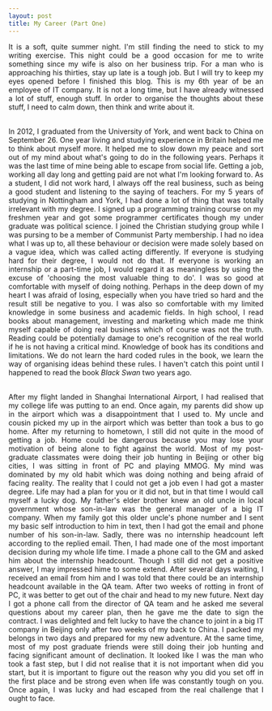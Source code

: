 ```yaml
---
layout: post
title: My Career (Part One)
---
```

<div style="text-align: justify">It is a soft, quite summer night. I'm still finding the need to stick to my writing exercise. This night could be a good occasion for me to write something since my wife is also on her business trip. For a man who is approaching his thirties, stay up late is a tough job. But I will try to keep my eyes opened before I finished this blog. This is my 6th year of be an employee of IT company. It is not a long time, but I have already witnessed a lot of stuff, enough stuff. In order to organise the thoughts about these stuff, I need to calm down, then think and write about it. <br/><br/>

In 2012, I graduated from the University of York, and went back to China on September 26. One year living and studying experience in Britain helped me to think about myself more. It helped me to slow down my peace and sort out of my mind about what's going to do in the following years. Perhaps it was the last time of mine being able to escape from social life. Getting a job, working all day long and getting paid are not what I'm looking forward to. As a student, I did not work hard, I always off the real business, such as being a good student and listening to the saying of teachers. For my 5 years of studying in Nottingham and York, I had done a lot of thing that was totally irrelevant with my degree. I signed up a programming training course on my freshmen year and got some programmer certificates though my under graduate was political science. I joined the Christian studying group while I was pursing to be a member of Communist Party membership. I had no idea what I was up to, all these behaviour or decision were made solely based on a vague idea, which was called acting differently. If everyone is studying hard for their degree, I would not do that. If everyone is working an internship or a part-time job, I would regard it as meaningless by using the excuse of 'choosing the most valuable thing to do'. I was so good at comfortable with myself of doing nothing. Perhaps in the deep down of my heart I was afraid of losing, especially when you have tried so hard and the result still be negative to you. I was also so comfortable with my limited knowledge in some business and academic fields. In high school, I read books about management, investing and marketing which made me think myself capable of doing real business which of course was not the truth. Reading could be potentially damage to one's recognition of the real world if he is not having a critical mind. Knowledge of book has its conditions and limitations. We do not learn the hard coded rules in the book, we learn the way of organising ideas behind these rules. I haven't catch this point until I happened to read the book *Black Swan* two years ago. <br/><br/>

After my flight landed in Shanghai International Airport, I had realised that my college life was putting to an end. Once again, my parents did show up in the airport which was a disappointment that I used to. My uncle and cousin picked my up in the airport which was better than took a bus to go home. After my returning to hometown, I still did not quite in the mood of getting a job. Home could be dangerous because you may lose your motivation of being alone to fight against the world. Most of my post-graduate classmates were doing their job hunting in Beijing or other big cities, I was sitting in front of PC and playing MMOG. My mind was dominated by my old habit which was doing nothing and being afraid of facing reality. The reality that I could not get a job even I had got a master degree. Life may had a plan for you or it did not, but in that time I would call myself a lucky dog. My father's elder brother knew an old uncle in local government whose son-in-law was the general manager of a big IT company. When my family got this older uncle's phone number and I sent my basic self introduction to him in text, then I had got the email and phone number of his son-in-law. Sadly, there was no internship headcount left according to the replied email. Then, I had made one of the most important decision during my whole life time. I made a phone call to the GM and asked him about the internship headcount. Though I still did not get a positive answer, I may impressed hime to some extend. After several days waiting, I received an email from him and I was told that there could be an internship headcount available in the QA team. After two weeks of rotting in front of PC, it was better to get out of the chair and head to my new future. Next day I got a phone call from the director of QA team and he asked me several questions about my career plan, then he gave me the date to sign the contract. I was delighted and felt lucky to have the chance to joint in a big IT company in Beijing only after two weeks of my back to China. I packed my belongs in two days and prepared for my new adventure. At the same time, most of my post graduate friends were still doing their job hunting and facing significant amount of declination. It looked like I was the man who took a fast step, but I did not realise that it is not important when did you start, but it is important to figure out the reason why you did you set off in the first place and be strong even when life was constantly tough on you. Once again, I was lucky and had escaped from the real challenge that I ought to face.
</div>


